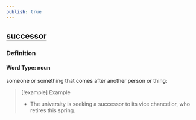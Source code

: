 ```yaml
---
publish: true
---
```


## [successor](https://dictionary.cambridge.org/dictionary/english/successor)

### Definition
#### Word Type: noun
someone or something that comes after another person or thing:

>[!example] Example
> - The university is seeking a successor to its vice chancellor, who retires this spring.
